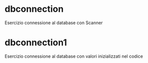 # dbconnection
Esercizio connessione al database con Scanner
# dbconnection1
Esercizio connessione al database con valori inizializzati nel codice
